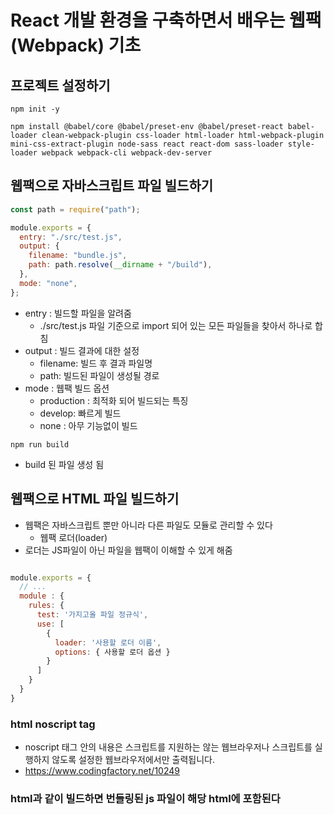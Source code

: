 # React 개발 환경을 구축하면서 배우는 웹팩(Webpack) 기초

## 프로젝트 설정하기

```
npm init -y

npm install @babel/core @babel/preset-env @babel/preset-react babel-loader clean-webpack-plugin css-loader html-loader html-webpack-plugin mini-css-extract-plugin node-sass react react-dom sass-loader style-loader webpack webpack-cli webpack-dev-server
```

## 웹팩으로 자바스크립트 파일 빌드하기

```js
const path = require("path");

module.exports = {
  entry: "./src/test.js",
  output: {
    filename: "bundle.js",
    path: path.resolve(__dirname + "/build"),
  },
  mode: "none",
};
```

- entry : 빌드할 파일을 알려줌
  - ./src/test.js 파일 기준으로 import 되어 있는 모든 파일들을 찾아서 하나로 합침
- output : 빌드 결과에 대한 설정
  - filename: 빌드 후 결과 파일명
  - path: 빌드된 파일이 생성될 경로
- mode : 웹팩 빌드 옵션
  - production : 최적화 되어 빌드되는 특징
  - develop: 빠르게 빌드
  - none : 아무 기능없이 빌드

```
npm run build
```

- build 된 파일 생성 됨

## 웹팩으로 HTML 파일 빌드하기

- 웹팩은 자바스크립트 뿐만 아니라 다른 파일도 모듈로 관리할 수 있다
  - 웹팩 로더(loader)
- 로더는 JS파일이 아닌 파일을 웹팩이 이해할 수 있게 해줌

```js

module.exports = {
  // ...
  module : {
    rules: {
      test: '가지고올 파일 정규식',
      use: [
        {
          loader: '사용할 로더 이름',
          options: { 사용할 로더 옵션 }
        }
      ]
    }
  }
}
```

### html noscript tag

- noscript 태그 안의 내용은 스크립트를 지원하는 않는 웹브라우저나 스크립트를 실행하지 않도록 설정한 웹브라우저에서만 출력됩니다.
- https://www.codingfactory.net/10249

### html과 같이 빌드하면 번들링된 js 파일이 해당 html에 포함된다
